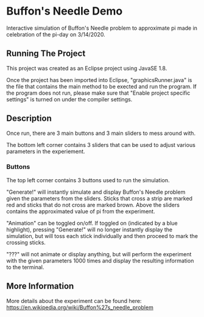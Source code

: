 # Buffon's Needle Demo
Interactive simulation of Buffon's Needle problem to approximate pi made in celebration of the pi-day on 3/14/2020.

## Running The Project
This project was created as an Eclipse project using JavaSE 1.8.

Once the project has been imported into Eclipse, "graphicsRunner.java" is the file that contains the main method to be exected and run the program. If the program does not run, please make sure that "Enable project specific settings" is turned on under the compiler settings.

## Description
Once run, there are 3 main buttons and 3 main sliders to mess around with.

The bottom left corner contains 3 sliders that can be used to adjust various parameters in the experiement.

### Buttons
The top left corner contains 3 buttons used to run the simulation.

"Generate!" will instantly simulate and display Buffon's Needle problem given the parameters from the sliders. Sticks that cross a strip are marked red and sticks that do not cross are marked brown.
Above the sliders contains the approximated value of pi from the experiment.

"Animation" can be toggled on/off. If toggled on (indicated by a blue highlight), pressing "Generate!" will no longer instantly display the simulation, but will toss each stick individually and then proceed to mark the crossing sticks.

"???" will not animate or display anything, but will perform the experiment with the given parameters 1000 times and display the resulting information to the terminal.

## More Information

More details about the experiment can be found here: https://en.wikipedia.org/wiki/Buffon%27s_needle_problem
